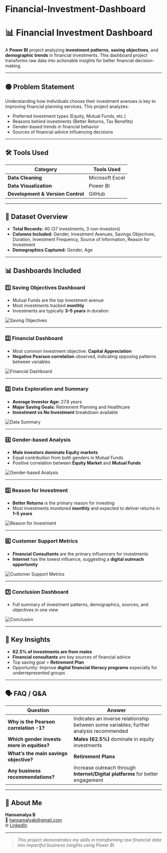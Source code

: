 # Financial-Investment-Dashboard

# 📊 Financial Investment Dashboard

A **Power BI** project analyzing **investment patterns**, **saving objectives**, and **demographic trends** in financial investments. This dashboard project transforms raw data into actionable insights for better financial decision-making.

---

## 🟢 Problem Statement

Understanding how individuals choose their investment avenues is key to improving financial planning services. This project analyzes:
- Preferred investment types (Equity, Mutual Funds, etc.)
- Reasons behind investments (Better Returns, Tax Benefits)
- Gender-based trends in financial behavior
- Sources of financial advice influencing decisions

---

## 🛠 Tools Used

| Category           | Tools Used                  |
|--------------------|-----------------------------|
| **Data Cleaning**  | Microsoft Excel             |
| **Data Visualization** | Power BI                   |
| **Development & Version Control** | GitHub                    |

---

## 📁 Dataset Overview
- **Total Records:** 40 (37 investments, 3 non-investors)
- **Columns Included:** Gender, Investment Avenues, Savings Objectives, Duration, Investment Frequency, Source of Information, Reason for Investment
- **Demographics Captured:** Gender, Age

---

## 📊 Dashboards Included

### 1️⃣ Saving Objectives Dashboard
- Mutual Funds are the top investment avenue
- Most investments tracked **monthly**
- Investments are typically **3–5 years** in duration

![Saving Objectives](./p1.png)

---

### 2️⃣ Financial Dashboard
- Most common investment objective: **Capital Appreciation**
- **Negative Pearson correlation** observed, indicating opposing patterns between variables

![Financial Dashboard](./p2.png)

---

### 3️⃣ Data Exploration and Summary
- **Average Investor Age:** 27.8 years
- **Major Saving Goals:** Retirement Planning and Healthcare
- **Investment vs No Investment** breakdown available

![Data Summary](./p3.png)

---

### 4️⃣ Gender-based Analysis
- **Male investors dominate Equity markets**
- Equal contribution from both genders in Mutual Funds
- Positive correlation between **Equity Market** and **Mutual Funds**

![Gender-based Analysis](./p4.png)

---

### 5️⃣ Reason for Investment
- **Better Returns** is the primary reason for investing
- Most investments monitored **monthly** and expected to deliver returns in **1–5 years**

![Reason for Investment](./p5.png)

---

### 6️⃣ Customer Support Metrics
- **Financial Consultants** are the primary influencers for investments
- **Internet** has the lowest influence, suggesting a **digital outreach opportunity**

![Customer Support Metrics](./p6.png)

---

### 7️⃣ Conclusion Dashboard
- Full summary of investment patterns, demographics, sources, and objectives in one view

![Conclusion](./p7.png)

---

## 📌 Key Insights
- **62.5% of investments are from males**
- **Financial consultants** are key sources of financial advice
- Top saving goal = **Retirement Plan**
- Opportunity: Improve **digital financial literacy programs** especially for underrepresented groups

---

## 🗣️ FAQ / Q&A

| Question                             | Answer                                                                 |
|--------------------------------------|------------------------------------------------------------------------|
| **Why is the Pearson correlation -1?** | Indicates an inverse relationship between some variables; further analysis recommended |
| **Which gender invests more in equities?** | **Males (62.5%)** dominate in equity investments                       |
| **What’s the main savings objective?** | **Retirement Plans**                                                  |
| **Any business recommendations?**    | Increase outreach through **Internet/Digital platforms** for better engagement |

---

## 🙌 About Me

**Hansamalya B**  
📧 hansamalyab@gmail.com  
🌐 [LinkedIn](https://www.linkedin.com/in/hansamalya)

---

> *This project demonstrates my skills in transforming raw financial data into impactful business insights using Power BI.*

